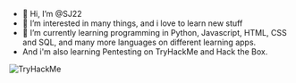 - 👋 Hi, I’m @SJ22
- 👀 I’m interested in many things, and i love to learn new stuff
- 🌱 I’m currently learning programming in Python, Javascript, HTML, CSS and SQL, and many more languages on different learning apps. 
- And i'm also learning Pentesting on TryHackMe and Hack the Box.

<img src="https://tryhackme-badges.s3.amazonaws.com/SJ22.png" alt="TryHackMe">

<!---
SJ-22-89/SJ-22-89 is a ✨ special ✨ repository because its `README.md` (this file) appears on your GitHub profile.
You can click the Preview link to take a look at your changes.
--->
